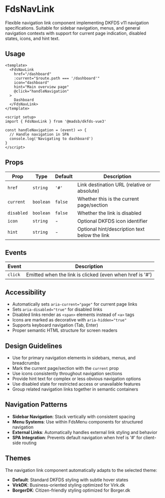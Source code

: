 # FdsNavLink

Flexible navigation link component implementing DKFDS v11 navigation specifications. Suitable for sidebar navigation, menus, and general navigation contexts with support for current page indication, disabled states, icons, and hint text.

## Usage

```vue
<template>
  <FdsNavLink
    href="/dashboard"
    :current="$route.path === '/dashboard'"
    icon="dashboard"
    hint="Main overview page"
    @click="handleNavigation"
  >
    Dashboard
  </FdsNavLink>
</template>

<script setup>
import { FdsNavLink } from '@madsb/dkfds-vue3'

const handleNavigation = (event) => {
  // Handle navigation in SPA
  console.log('Navigating to dashboard')
}
</script>
```

## Props

| Prop       | Type      | Default | Description                                   |
| ---------- | --------- | ------- | --------------------------------------------- |
| `href`     | `string`  | `'#'`   | Link destination URL (relative or absolute)   |
| `current`  | `boolean` | `false` | Whether this is the current page/section      |
| `disabled` | `boolean` | `false` | Whether the link is disabled                  |
| `icon`     | `string`  | -       | Optional DKFDS icon identifier                |
| `hint`     | `string`  | -       | Optional hint/description text below the link |

## Events

| Event   | Description                                              |
| ------- | -------------------------------------------------------- |
| `click` | Emitted when the link is clicked (even when href is '#') |

## Accessibility

- Automatically sets `aria-current="page"` for current page links
- Sets `aria-disabled="true"` for disabled links
- Disabled links render as `<span>` elements instead of `<a>` tags
- Icons are marked as decorative with `aria-hidden="true"`
- Supports keyboard navigation (Tab, Enter)
- Proper semantic HTML structure for screen readers

## Design Guidelines

- Use for primary navigation elements in sidebars, menus, and breadcrumbs
- Mark the current page/section with the `current` prop
- Use icons consistently throughout navigation sections
- Provide hint text for complex or less obvious navigation options
- Use disabled state for restricted access or unavailable features
- Group related navigation links together in semantic containers

## Navigation Patterns

- **Sidebar Navigation**: Stack vertically with consistent spacing
- **Menu Systems**: Use within FdsMenu components for structured navigation
- **External Links**: Automatically handles external link styling and behavior
- **SPA Integration**: Prevents default navigation when href is '#' for client-side routing

## Themes

The navigation link component automatically adapts to the selected theme:

- **Default**: Standard DKFDS styling with subtle hover states
- **VirkDK**: Business-oriented styling optimized for Virk.dk
- **BorgerDK**: Citizen-friendly styling optimized for Borger.dk
